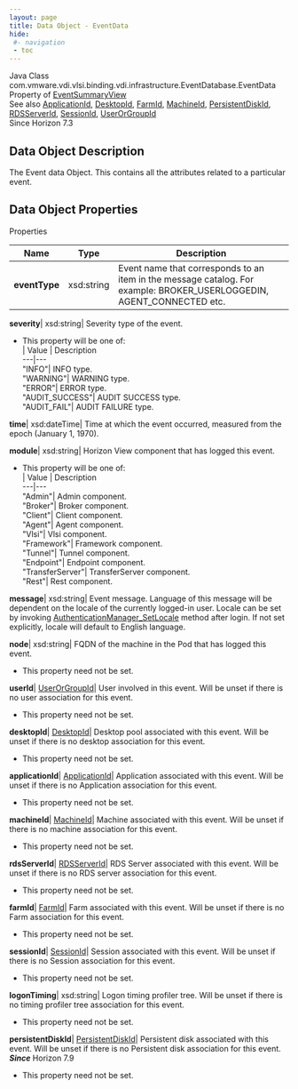 ```yaml
---
layout: page
title: Data Object - EventData
hide:
 #- navigation
 - toc
---
```






Java Class
    com.vmware.vdi.vlsi.binding.vdi.infrastructure.EventDatabase.EventData  
Property of
     [EventSummaryView](vdi.infrastructure.EventDatabase.EventSummaryView.md#field_detail)  
See also
     [ApplicationId](vdi.entity.ApplicationId.md), [DesktopId](vdi.entity.DesktopId.md), [FarmId](vdi.entity.FarmId.md), [MachineId](vdi.entity.MachineId.md), [PersistentDiskId](vdi.entity.PersistentDiskId.md), [RDSServerId](vdi.entity.RDSServerId.md), [SessionId](vdi.entity.SessionId.md), [UserOrGroupId](vdi.entity.UserOrGroupId.md)  
Since 
    Horizon 7.3

## Data Object Description 

The Event data Object. This contains all the attributes related to a particular event. 

## Data Object Properties

Properties

Name |  Type |  Description   
---|---|---  
**eventType**|  xsd:string|  Event name that corresponds to an item in the message catalog. For example: BROKER_USERLOGGEDIN, AGENT_CONNECTED etc.   
  
**severity**|  xsd:string|  Severity type of the event.   


  * This property will be one of:  
|  Value |  Description   
---|---  
"INFO"| INFO type.  
"WARNING"| WARNING type.  
"ERROR"| ERROR type.  
"AUDIT_SUCCESS"| AUDIT SUCCESS type.  
"AUDIT_FAIL"| AUDIT FAILURE type.  

  
**time**|  xsd:dateTime|  Time at which the event occurred, measured from the epoch (January 1, 1970).   
  
**module**|  xsd:string|  Horizon View component that has logged this event.   


  * This property will be one of:  
|  Value |  Description   
---|---  
"Admin"| Admin component.  
"Broker"| Broker component.  
"Client"| Client component.  
"Agent"| Agent component.  
"Vlsi"| Vlsi component.  
"Framework"| Framework component.  
"Tunnel"| Tunnel component.  
"Endpoint"| Endpoint component.  
"TransferServer"| TransferServer component.  
"Rest"| Rest component.  

  
**message**|  xsd:string|  Event message. Language of this message will be dependent on the locale of the currently logged-in user. Locale can be set by invoking [AuthenticationManager_SetLocale](vdi.AuthenticationManager.md#setLocale) method after login. If not set explicitly, locale will default to English language.   
  
**node**|  xsd:string|  FQDN of the machine in the Pod that has logged this event.   


* This property need not be set.

  
**userId**| [UserOrGroupId](vdi.entity.UserOrGroupId.md)|  User involved in this event. Will be unset if there is no user association for this event.   


* This property need not be set.

  
**desktopId**| [DesktopId](vdi.entity.DesktopId.md)|  Desktop pool associated with this event. Will be unset if there is no desktop association for this event.   


* This property need not be set.

  
**applicationId**| [ApplicationId](vdi.entity.ApplicationId.md)|  Application associated with this event. Will be unset if there is no Application association for this event.   


* This property need not be set.

  
**machineId**| [MachineId](vdi.entity.MachineId.md)|  Machine associated with this event. Will be unset if there is no machine association for this event.   


* This property need not be set.

  
**rdsServerId**| [RDSServerId](vdi.entity.RDSServerId.md)|  RDS Server associated with this event. Will be unset if there is no RDS server association for this event.   


* This property need not be set.

  
**farmId**| [FarmId](vdi.entity.FarmId.md)|  Farm associated with this event. Will be unset if there is no Farm association for this event.   


* This property need not be set.

  
**sessionId**| [SessionId](vdi.entity.SessionId.md)|  Session associated with this event. Will be unset if there is no Session association for this event.   


* This property need not be set.

  
**logonTiming**|  xsd:string|  Logon timing profiler tree. Will be unset if there is no timing profiler tree association for this event.   


* This property need not be set.

  
**persistentDiskId**| [PersistentDiskId](vdi.entity.PersistentDiskId.md)|  Persistent disk associated with this event. Will be unset if there is no Persistent disk association for this event.  **_Since_** Horizon 7.9  


* This property need not be set.

  
  
  
 
  
  

